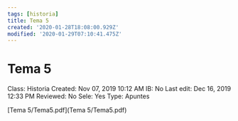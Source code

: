 ```yaml
---
tags: [historia]
title: Tema 5
created: '2020-01-28T18:08:00.929Z'
modified: '2020-01-29T07:10:41.475Z'
---
```


# Tema 5

Class: Historia
Created: Nov 07, 2019 10:12 AM
IB: No
Last edit: Dec 16, 2019 12:33 PM
Reviewed: No
Sele: Yes
Type: Apuntes

[Tema 5/Tema5.pdf](Tema 5/Tema5.pdf)
